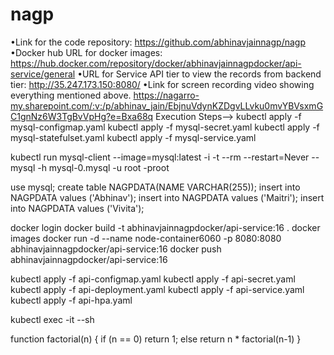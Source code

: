 # nagp

•Link for the code repository: https://github.com/abhinavjainnagp/nagp
•Docker hub URL for docker images: https://hub.docker.com/repository/docker/abhinavjainnagpdocker/api-service/general
•URL for Service API tier to view the records from backend tier: http://35.247.173.150:8080/
•Link for screen recording video showing everything mentioned above. https://nagarro-my.sharepoint.com/:v:/p/abhinav_jain/EbjnuVdynKZDgvLLvku0mvYBVsxmGC1gnNz6W3TgBvVpHg?e=Bxa68q
Execution Steps-->
kubectl apply -f mysql-configmap.yaml
kubectl apply -f mysql-secret.yaml
kubectl apply -f mysql-statefulset.yaml
kubectl apply -f mysql-service.yaml

kubectl run mysql-client --image=mysql:latest -i -t --rm --restart=Never -- mysql -h mysql-0.mysql -u root -proot

use mysql;
create table NAGPDATA(NAME VARCHAR(255));
insert into NAGPDATA values ('Abhinav');
insert into NAGPDATA values ('Maitri');
insert into NAGPDATA values ('Vivita');

docker login
docker build -t abhinavjainnagpdocker/api-service:16 .
docker images
docker run -d --name node-container6060 -p 8080:8080 abhinavjainnagpdocker/api-service:16
docker push abhinavjainnagpdocker/api-service:16

kubectl apply -f api-configmap.yaml
kubectl apply -f api-secret.yaml
kubectl apply -f api-deployment.yaml
kubectl apply -f api-service.yaml
kubectl apply -f api-hpa.yaml

kubectl exec -it <pod> --sh

function factorial(n) {
	if (n == 0)
        return 1;
    else
        return n * factorial(n-1)
}
